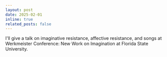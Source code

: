 ```yaml
---
layout: post
date: 2025-02-01
inline: true
related_posts: false
---
```


I'll give a talk on imaginative resistance, affective resistance, and songs at Werkmeister Conference: New Work on Imagination at Florida State University.
